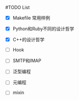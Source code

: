 #TODO List

- [x] Makefile 常用样例
- [x] Python和Ruby不同的设计哲学
- [x] C++的设计哲学
- [ ] Hook
- [ ] SMTP和IMAP
- [ ] 泛型编程
- [ ] 元编程
- [ ] mixin


